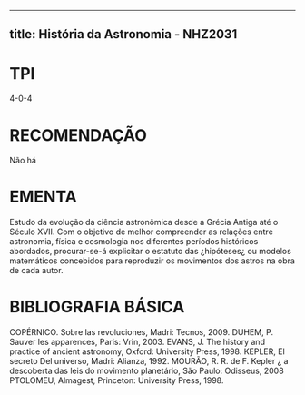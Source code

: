 
---
title: História da Astronomia - NHZ2031 
---

# TPI

4-0-4

# RECOMENDAÇÃO

Não há

# EMENTA

Estudo da evolução da ciência astronômica desde a Grécia Antiga até o Século XVII. Com o objetivo de melhor compreender as relações entre astronomia, física e cosmologia nos diferentes períodos históricos abordados, procurar-se-á explicitar o estatuto das ¿hipóteses¿ ou modelos matemáticos concebidos para reproduzir os movimentos dos astros na obra de cada autor.

# BIBLIOGRAFIA BÁSICA

COPÉRNICO. Sobre las revoluciones, Madri: Tecnos, 2009.
DUHEM, P. Sauver les apparences, Paris: Vrin, 2003.
EVANS, J. The history and practice of ancient astronomy, Oxford: University Press, 1998.
KEPLER, El secreto Del universo, Madri: Alianza, 1992.
MOURÃO, R. R. de F. Kepler ¿ a descoberta das leis do movimento planetário, São Paulo: Odisseus, 2008
PTOLOMEU, Almagest, Princeton: University Press, 1998.
        